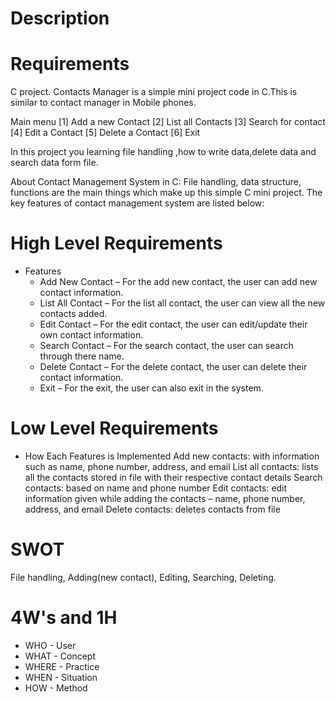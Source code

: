 # Description


# Requirements
C project. Contacts Manager is a simple mini project code in C.This is similar to contact manager in Mobile phones.

Main menu [1] Add a new Contact [2] List all Contacts [3] Search for contact [4] Edit a Contact [5] Delete a Contact [6] Exit

In this project you learning file handling ,how to write data,delete data and search data form file.

About Contact Management System in C: File handling, data structure, functions are the main things which make up this simple C mini project. The key features of contact management system are listed below:


# High Level Requirements
* Features
    * Add New Contact – For the add new contact, the user can add new contact information.
    * List All Contact – For the list all contact, the user can view all the new contacts added.
    * Edit Contact – For the edit contact, the user can edit/update their own contact information.
    * Search Contact – For the search contact, the user can search through there name.
    * Delete Contact – For the delete contact, the user can delete their contact information.
    * Exit – For the exit, the user can also exit in the system.

# Low Level Requirements
* How Each Features is Implemented
    Add new contacts: with information such as name, phone number, address, and email List all contacts: lists all the contacts stored in file with their respective contact details Search contacts: based on name and phone number Edit contacts: edit information given while adding the contacts – name, phone number, address, and email Delete contacts: deletes contacts from file



# SWOT
File handling, Adding(new contact), Editing, Searching, Deleting.

# 4W's and 1H
 * WHO - User
 * WHAT - Concept
 * WHERE - Practice
 * WHEN - Situation
 * HOW - Method